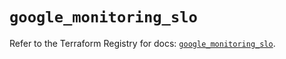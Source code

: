 # `google_monitoring_slo`

Refer to the Terraform Registry for docs: [`google_monitoring_slo`](https://registry.terraform.io/providers/hashicorp/google-beta/5.36.0/docs/resources/google_monitoring_slo).
